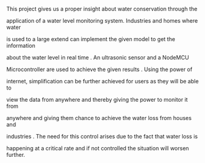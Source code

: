 This project gives us a proper insight about water conservation through the

application of a water level monitoring system. Industries and homes where water

is used to a large extend can implement the given model to get the information

about the water level in real time . An ultrasonic sensor and a NodeMCU

Microcontroller are used to achieve the given results . Using the power of

internet, simplification can be further achieved for users as they will be able to

view the data from anywhere and thereby giving the power to monitor it from

anywhere and giving them chance to achieve the water loss from houses and

industries . The need for this control arises due to the fact that water loss is

happening at a critical rate and if not controlled the situation will worsen further.
